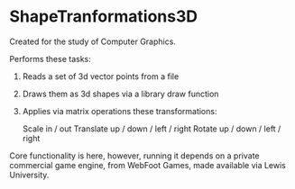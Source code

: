 # ShapeTranformations3D

Created for the study of Computer Graphics.

Performs these tasks:

1. Reads a set of 3d vector points from a file 
2. Draws them as 3d shapes via a library draw function
3. Applies via matrix operations these transformations:

    Scale in / out
    Translate up / down / left / right
    Rotate up / down / left / right

Core functionality is here, however, running it depends on a private commercial game engine, from WebFoot Games, made available via Lewis University. 
